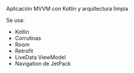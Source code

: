 Aplicación MVVM con Kotlin y arquitectura limpia

Se usa:

* Kotlin
* Corrutinas
* Room
* Retrofit
* LiveData ViewModel
* Navigation de JetPack